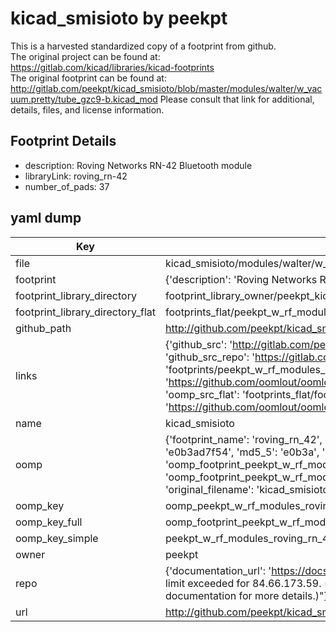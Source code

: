 # kicad_smisioto by peekpt  
This is a harvested standardized copy of a footprint from github.  
The original project can be found at:  
https://gitlab.com/kicad/libraries/kicad-footprints  
The original footprint can be found at:
http://gitlab.com/peekpt/kicad_smisioto/blob/master/modules/walter/w_vacuum.pretty/tube_gzc9-b.kicad_mod
Please consult that link for additional, details, files, and license information.  
## Footprint Details
* description: Roving Networks RN-42 Bluetooth module  
* libraryLink: roving_rn-42  
* number_of_pads: 37  
## yaml dump  
| Key | Value |  
| --- | --- |  
| file | kicad_smisioto/modules/walter/w_rf_modules.pretty/roving_rn-42.kicad_mod |  
| footprint | {'description': 'Roving Networks RN-42 Bluetooth module', 'libraryLink': 'roving_rn-42', 'number_of_pads': 37} |  
| footprint_library_directory | footprint_library_owner/peekpt_kicad_smisioto |  
| footprint_library_directory_flat | footprints_flat/peekpt_w_rf_modules_roving_rn_42/working |  
| github_path | http://github.com/peekpt/kicad_smisioto/blob/master/modules/walter/w_rf_modules.pretty/roving_rn-42.kicad_mod |  
| links | {'github_src': 'http://gitlab.com/peekpt/kicad_smisioto/blob/master/modules/walter/w_vacuum.pretty/tube_gzc9-b.kicad_mod', 'github_src_repo': 'https://gitlab.com/kicad/libraries/kicad-footprints', 'oomp_bot': 'footprints/peekpt_w_rf_modules_roving_rn_42/working', 'oomp_bot_github': 'https://github.com/oomlout/oomlout_oomp_footprint_bot/tree/main/footprints/peekpt_w_rf_modules_roving_rn_42/working', 'oomp_src_flat': 'footprints_flat/footprints_flat/peekpt_w_rf_modules_roving_rn_42/working', 'oomp_src_flat_github': 'https://github.com/oomlout/oomlout_oomp_footprint_src/tree/main/footprints_flat/peekpt_w_rf_modules_roving_rn_42/working'} |  
| name | kicad_smisioto |  
| oomp | {'footprint_name': 'roving_rn_42', 'library_name': 'w_rf_modules', 'md5': 'e0b3ad7f54d8714ce00cf09980ee489e', 'md5_10': 'e0b3ad7f54', 'md5_5': 'e0b3a', 'md5_6': 'e0b3ad', 'oomp_key': 'oomp_peekpt_w_rf_modules_roving_rn_42', 'oomp_key_extra': 'oomp_footprint_peekpt_w_rf_modules_roving_rn_42', 'oomp_key_full': 'oomp_footprint_peekpt_w_rf_modules_roving_rn_42_e0b3ad', 'oomp_key_simple': 'peekpt_w_rf_modules_roving_rn_42', 'original_filename': 'kicad_smisioto/modules/walter/w_rf_modules.pretty/roving_rn-42.kicad_mod', 'owner_name': 'peekpt'} |  
| oomp_key | oomp_peekpt_w_rf_modules_roving_rn_42 |  
| oomp_key_full | oomp_footprint_peekpt_w_rf_modules_roving_rn_42 |  
| oomp_key_simple | peekpt_w_rf_modules_roving_rn_42 |  
| owner | peekpt |  
| repo | {'documentation_url': 'https://docs.github.com/rest/overview/resources-in-the-rest-api#rate-limiting', 'message': "API rate limit exceeded for 84.66.173.59. (But here's the good news: Authenticated requests get a higher rate limit. Check out the documentation for more details.)"} |  
| url | http://github.com/peekpt/kicad_smisioto |  

